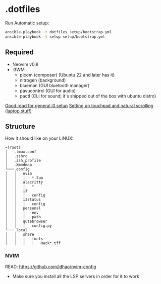 # .dotfiles

Run Automatic setup:
```bash
ansible-playbook -t dotfiles setup/bootstrap.yml
ansible-playbook -t setup setup/bootstrap.yml
```

## Required

- Neovim v0.8
- I3WM
  - picom (composer) (Ubuntu 22 and later has it)
  - nitrogen (background)
  - blueman (GUI bluetooth manager)
  - pavucontrol (GUI for audio)
  - pactl (CLI for sound; it's shipped out of the box with ubuntu distro)

[Good read for general i3 setup](https://www.makeuseof.com/things-to-do-after-installing-i3wm/)
[Setting up touchpad and natural scrolling (laptop stuff)](https://cravencode.com/post/essentials/enable-tap-to-click-in-i3wm/)

## Structure

How it should like on your LINUX:
```
~(root)
│   .tmux.conf
│   .zshrc
│   .zsh_profile
│   .Xmodmap
└───.config
│   │   nvim
│   │   │   *.lua
│   │   alacritty
│   │   │   *
│   │   i3
│   │   │   config
│   │   i3status
│   │   │   config
│   │   personal
│   │   │   env
│   │   │   path
│   │   qutebrowser
│   │   │   config.py
└───.local
│   │   share
│   │   │   fonts
│   │   │   │   Hack*.tff
```

### NVIM
READ: https://github.com/jdhao/nvim-config
- Make sure you install all the LSP servers in order for it to work
